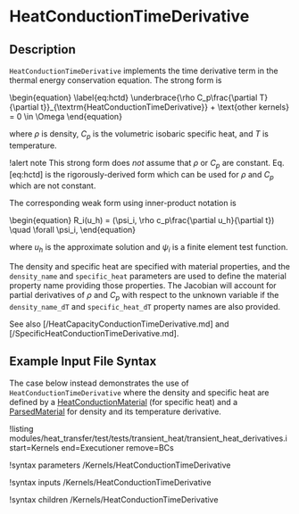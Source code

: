 # HeatConductionTimeDerivative

## Description

`HeatConductionTimeDerivative` implements the time derivative term in the
thermal energy conservation equation. The strong form is

\begin{equation}
\label{eq:hctd}
\underbrace{\rho C_p\frac{\partial T}{\partial t}}_{\textrm{HeatConductionTimeDerivative}} + \text{other kernels} = 0 \in \Omega
\end{equation}

where $\rho$ is density, $C_p$ is the volumetric isobaric specific heat, and $T$ is
temperature.

!alert note
This strong form does *not* assume that $\rho$ or $C_p$ are constant. Eq. [eq:hctd] is the rigorously-derived form which can be used for $\rho$ and $C_p$ which are not constant.

The corresponding weak form using inner-product notation is

\begin{equation}
R_i(u_h) = (\psi_i, \rho c_p\frac{\partial u_h}{\partial t}) \quad \forall \psi_i,
\end{equation}

where $u_h$ is the approximate solution and $\psi_i$ is a finite element test function.

The density and specific heat are specified with material properties,
and the `density_name` and `specific_heat` parameters are used to define the material property
name providing those properties.
The Jacobian will account for partial derivatives of $\rho$ and $C_p$
with respect to the unknown variable if the `density_name_dT` and `specific_heat_dT` property
names are also provided.

See also [/HeatCapacityConductionTimeDerivative.md] and [/SpecificHeatConductionTimeDerivative.md].

## Example Input File Syntax

The case below instead demonstrates the use of `HeatConductionTimeDerivative` where the
density and specific heat are defined by a [HeatConductionMaterial](/HeatConductionMaterial.md) (for specific heat) and a [ParsedMaterial](ParsedMaterial.md) for density and its temperature derivative.

!listing modules/heat_transfer/test/tests/transient_heat/transient_heat_derivatives.i
  start=Kernels
  end=Executioner
  remove=BCs

!syntax parameters /Kernels/HeatConductionTimeDerivative

!syntax inputs /Kernels/HeatConductionTimeDerivative

!syntax children /Kernels/HeatConductionTimeDerivative
